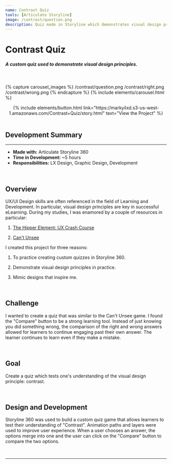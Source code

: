 ```yaml
---
name: Contrast Quiz
tools: [Articulate Storyline]
image: /contrast/question.png
description: Quiz made in Storyline which demonstrates visual design principles.
---
```

# **Contrast Quiz** 
##### A custom quiz used to demonstrate visual design principles.

<br>

{% capture carousel_images %}
/contrast/question.png
/contrast/right.png
/contrast/wrong.png
{% endcapture %}
{% include elements/carousel.html %}

<center> {% include elements/button.html link="https://markyilxd.s3-us-west-1.amazonaws.com/Contrast+Quiz/story.html" text="View the Project" %} </center>

<br>

## Development Summary
___

- **Made with:** Articulate Storyline 360
- **Time in Development:** ~5 hours
- **Responsibilities:** LX Design, Graphic Design, Development

<br>

## Overview

UX/UI Design skills are often referenced in the field of Learning and Development. In particular, visual design principles are key in successful eLearning. During my studies, I was enamored by a couple of resources in particular:

1. [The Hipper Element: UX Crash Course](https://thehipperelement.com/post/75476711614/ux-crash-course-31-fundamentals)

2. [Can't Unsee](https://cantunsee.space/)

I created this project for three reasons:

1. To practice creating custom quizzes in Storyline 360.

2. Demonstrate visual design principles in practice.

3. Mimic designs that inspire me.

<br>

## Challenge

I wanted to create a quiz that was similar to the Can't Unsee game. I found the "Compare" button to be a strong learning tool. Instead of just knowing you did something wrong, the comparison of the right and wrong answers allowed for learners to continue engaging past their own answer. The learner continues to learn even if they make a mistake.

<br>

## Goal

Create a quiz which tests one's understanding of the visual design principle: contrast.


<br>

## Design and Development

Storyline 360 was used to build a custom quiz game that allows learners to test their understanding of "Contrast". Animation paths and layers were used to improve user experience. When a user chooses an answer, the options merge into one and the user can click on the "Compare" button to compare the two options.

<br>

___